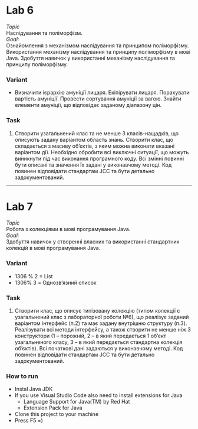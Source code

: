 # Lab 6

_Topic_<br>
Наслідування та поліморфізм.<br>
_Goal:_<br>
Ознайомлення з механізмом наслідування та принципом поліморфізму.
Використання механізму наслідування та принципу поліморфізму в мові
Java. Здобуття навичок у використанні механізму наслідування та принципу
поліморфізму.

### Variant
- Визначити ієрархію амуніції лицаря. Екіпірувати лицаря. Порахувати вартість
амуніції. Провести сортування амуніції за вагою. Знайти елементи амуніції, що
відповідає заданому діапазону цін.

### Task

1. Створити узагальнений клас та не менше 3 класів-нащадків, що описують задану
варіантом область знань. Створити клас, що складається з масиву об’єктів, з
яким можна виконати вказані варіантом дії. Необхідно обробити всі виключні
ситуації, що можуть виникнути під час виконання програмного коду. Всі змінні
повинні бути описані та значення їх задані у виконавчому методі. Код повинен
відповідати стандартам JCC та бути детально задокументований.

---

# Lab 7

_Topic_<br>
Робота з колекціями в мові програмування Java.<br>
_Goal:_<br>
Здобуття навичок у створенні власних та використанні стандартних
колекцій в мові програмування Java.

### Variant
- 1306 % 2 = List
- 1306% 3 = Однозв’язний список

### Task

1. Створити клас, що описує типізовану колекцію (типом колекції є узагальнений
клас з лабораторної роботи №6), що реалізує заданий варіантом інтерфейс (п.2)
та має задану внутрішню структуру (п.3). Реалізувати всі методи інтерфейсу, а
також створити не менше ніж 3 конструктори (1 – порожній, 2 – в який
передається 1 об’єкт узагальненого класу, 3 – в який передається стандартна
колекція об’єктів). Всі початкові дані задаються у виконавчому методі. Код
повинен відповідати стандартам JCC та бути детально задокументований.

### How to run

- Instal Java JDK
- If you use Visual Studio Code also need to install extensions for Java
  - Language Support for Java(TM) by Red Hat
  - Extension Pack for Java
- Clone this project to your machine
- Press F5 =)
